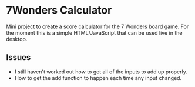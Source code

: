 # 7Wonders Calculator
Mini project to create a score calculator for the 7 Wonders board game. For the moment this is a simple HTML/JavaScript that can be used live in the desktop.

Issues
-----
* I still haven't worked out how to get all of the inputs to add up properly.
* How to get the add function to happen each time any input changed.
